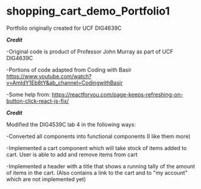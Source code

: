 # shopping_cart_demo_Portfolio1

Portfolio originally created for UCF DIG4639C

**_Credit_**

-Original code is product of Professor John Murray as part of UCF DIG4639C

-Portions of code adapted from Coding with Basir
https://www.youtube.com/watch?v=AmIdY1Eb8tY&ab_channel=CodingwithBasir

-Some help from: https://reactforyou.com/page-keeps-refreshing-on-button-click-react-js-fix/

**_Credit_**

Modified the DIG4539C lab 4 in the following ways:

-Converted all components into functional components (I like them more)

-Implemented a cart component which will take stock of items added to cart. User is able to add and remove items from cart

-Implemented a header with a title that shows a running tally of the amount of items in the cart. (Also contains a link to the cart and to "my account" which are not implemented yet)
